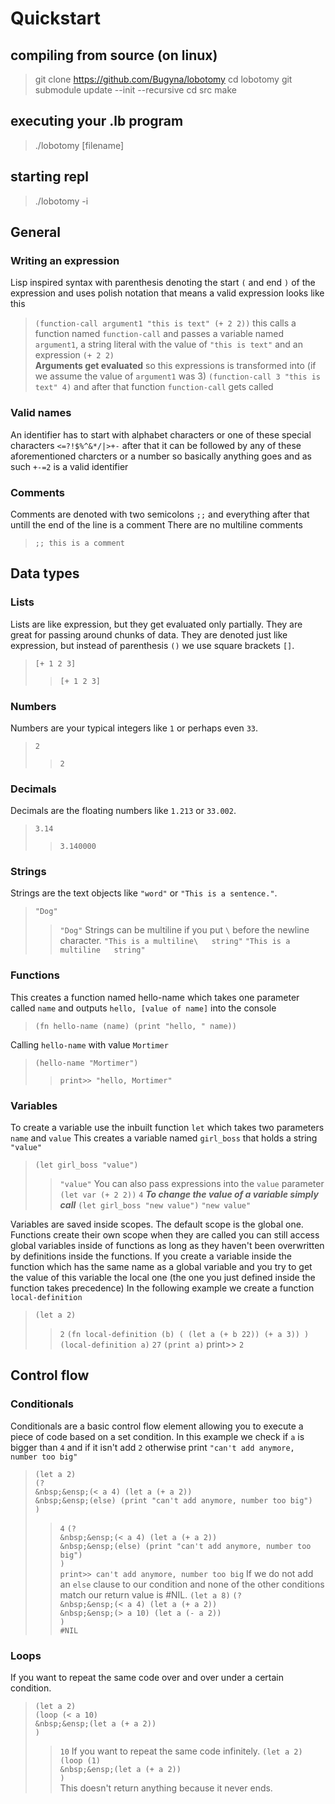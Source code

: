 # Quickstart


## compiling from source (on linux)
> git clone https://github.com/Bugyna/lobotomy
> cd lobotomy
> git submodule update --init --recursive
> cd src
> make

## executing your .lb program
> ./lobotomy [filename]

## starting repl
> ./lobotomy -i

## General

### Writing an expression
Lisp inspired syntax with parenthesis denoting the start `(` and end `)` of the expression
and uses polish notation
that means a valid expression looks like this
> `(function-call argument1 "this is text" (+ 2 2))`
this calls a function named `function-call` and passes a variable named `argument1`, a string literal with the value of `"this is text"` and an expression `(+ 2 2)`  
**Arguments get evaluated** so this expressions is transformed into (if we assume the value of `argument1` was 3)
> `(function-call 3 "this is text" 4)`
and after that function `function-call` gets called



### Valid names

An identifier has to start with alphabet characters or one of these special characters `<=?!$%^&*/|>+-` after that it can be followed by any of these aforementioned charcters or a number so basically anything goes and as such `+-=2` is a valid identifier


### Comments

Comments are denoted with two semicolons `;;` and everything after that untill the end of the line is a comment
There are no multiline comments
> ` ;; this is a comment `


## Data types

### Lists

Lists are like expression, but they get evaluated only partially. They are great for passing around chunks of data. They are denoted just like expression, but instead of parenthesis `()` we use square brackets `[]`.
> `[+ 1 2 3]`
>> `[+ 1 2 3]`


### Numbers

Numbers are your typical integers like `1` or perhaps even `33`.
> `2`
>> `2`

### Decimals

Decimals are the floating numbers like `1.213` or `33.002`.
> `3.14`
>> `3.140000`


### Strings

Strings are the text objects like `"word"` or `"This is a sentence."`.
> `"Dog"`
>> `"Dog"`
Strings can be multiline if you put `\` before the newline character.
> `"This is a multiline\  
> string"`
>> `"This is a multiline  
>>string"`


### Functions

This creates a function named hello-name which takes one parameter called `name` and outputs `hello, [value of name]` into the console
> `(fn hello-name (name) (print "hello, " name))`

Calling `hello-name` with value `Mortimer`
> `(hello-name "Mortimer")`
>> `print>> "hello, Mortimer"`



### Variables

To create a variable use the inbuilt function `let` which takes two parameters `name` and `value`
This creates a variable named `girl_boss` that holds a string `"value"`
> `(let girl_boss "value")`
>> `"value"`
You can also pass expressions into the `value` parameter
> `(let var (+ 2 2))`
>> `4`
***To change the value of a variable simply call***
> `(let girl_boss "new value")`
>> `"new value"`

Variables are saved inside scopes.
The default scope is the global one. Functions create their own scope when they are called
you can still access global variables inside of functions as long as they haven't been overwritten by definitions inside the functions.
If you create a variable inside the function which has the same name as a global variable and you try to get the value of this variable the local one (the one you just defined inside the function takes precedence)
In the following example we create a function `local-definition`
> `(let a 2)`
>> `2`
> `(fn local-definition (b) ( (let a (+ b 22)) (+ a 3)) )`  
> `(local-definition a)`
>> `27`
> `(print a)`
>> print>> `2`


## Control flow

### Conditionals

Conditionals are a basic control flow element allowing you to execute a piece of code based on a set condition.
In this example we check if `a` is bigger than `4` and if it isn't add `2` otherwise print `"can't add anymore, number too big"`
> `(let a 2)`  
> `(?`  
>	`&nbsp;&ensp;(< a 4) (let a (+ a 2))`  
>	`&nbsp;&ensp;(else) (print "can't add anymore, number too big")`  
>	`)`  
>> `4`
> `(?`  
>	`&nbsp;&ensp;(< a 4) (let a (+ a 2))`  
>	`&nbsp;&ensp;(else) (print "can't add anymore, number too big")`  
>	`)`  
>> `print>> can't add anymore, number too big`
If we do not add an `else` clause to our condition and none of the other conditions match our return value is #NIL.
> `(let a 8)`
> `(?`  
>	`&nbsp;&ensp;(< a 4) (let a (+ a 2))`  
>	`&nbsp;&ensp;(> a 10) (let a (- a 2))`  
>	`)`  
>> `#NIL`


### Loops

If you want to repeat the same code over and over under a certain condition.
> `(let a 2)`  
> `(loop (< a 10)`  
>	`&nbsp;&ensp;(let a (+ a 2))`  
>	`)`  
>> `10`
If you want to repeat the same code infinitely.
> `(let a 2)`  
> `(loop (1)`  
>	`&nbsp;&ensp;(let a (+ a 2))`  
>	`)`  
This doesn't return anything because it never ends.


